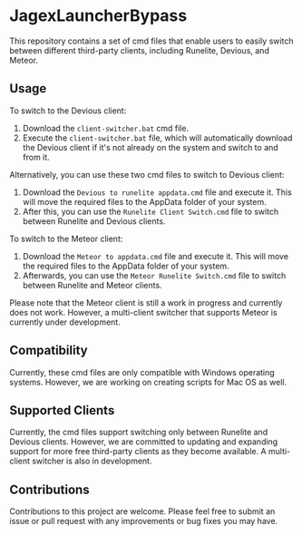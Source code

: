 # JagexLauncherBypass

This repository contains a set of cmd files that enable users to easily switch between different third-party clients, including Runelite, Devious, and Meteor. 

## Usage

To switch to the Devious client: 

1. Download the `client-switcher.bat` cmd file.
2. Execute the `client-switcher.bat` file, which will automatically download the Devious client if it's not already on the system and switch to and from it.

Alternatively, you can use these two cmd files to switch to Devious client: 

1. Download the `Devious to runelite appdata.cmd` file and execute it. This will move the required files to the AppData folder of your system. 
2. After this, you can use the `Runelite Client Switch.cmd` file to switch between Runelite and Devious clients.

To switch to the Meteor client: 

1. Download the `Meteor to appdata.cmd` file and execute it. This will move the required files to the AppData folder of your system. 
2. Afterwards, you can use the `Meteor Runelite Switch.cmd` file to switch between Runelite and Meteor clients. 

Please note that the Meteor client is still a work in progress and currently does not work. However, a multi-client switcher that supports Meteor is currently under development.

## Compatibility 

Currently, these cmd files are only compatible with Windows operating systems. However, we are working on creating scripts for Mac OS as well.

## Supported Clients 

Currently, the cmd files support switching only between Runelite and Devious clients. However, we are committed to updating and expanding support for more free third-party clients as they become available. A multi-client switcher is also in development.

## Contributions 

Contributions to this project are welcome. Please feel free to submit an issue or pull request with any improvements or bug fixes you may have. 
